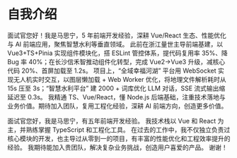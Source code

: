 # 自我介绍
面试官您好！我是马思宁，5 年前端开发经验，深耕 Vue/React 生态、性能优化与 AI 前端应用，聚焦智慧水利等垂直领域。
此前在浙江量世主导前端基建，以 Vue3+TS+Pinia 实现组件模块化，搭 ESLint 管控体系，提代码复用率 35%、降 Bug 率 40%；在长沙信禾智推动组件化转型，完成 Vue2→Vue3 升级，减核心代码 20%、首屏加载至 1.2s。
项目上，“全域幸福河湖” 平台用 WebSocket 实现无人机实时交互，以图层懒加载 + Web Worker 优化，将地理文件解析耗时从 15s 压至 3s；“智慧水利平台” 建 2000 + 词库优化 LLM 对话，SSE 流式输出缩延迟至 0.3s。
我精通 TS、Vue/React，懂 Node.js 后端基础，注重技术落地与业务价值。期待加入团队，复用工程化经验，深耕 AI 前端方向，创造更多价值。


面试官您好，我是马思宁，有五年前端开发经验。
我技术栈以 Vue 和 React 为主，并熟练掌握 TypeScript 和工程化工具。
在过去的工作中，我不仅独立负责过核心模块的开发，也主导过从零到一的项目，有丰富的性能优化和工程效率提升的经验。
我期待能加入贵团队，解决复杂业务挑战，创造用户喜爱的产品。
谢谢！